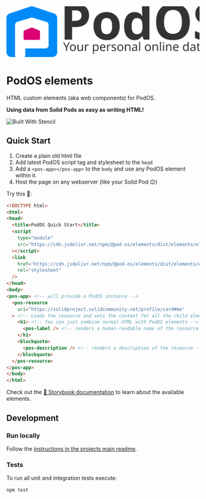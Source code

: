 <picture>
  <source media="(prefers-color-scheme: dark)" srcset="../assets/logo-text-white.svg">
  <img alt="PodOS Logo" src="../assets/logo-text.svg">
</picture>


# PodOS elements

HTML custom elements (aka web components) for PodOS.

**Using data from Solid Pods as easy as writing HTML!**

![Built With Stencil](https://img.shields.io/badge/-Built%20With%20Stencil-16161d.svg?logo=data%3Aimage%2Fsvg%2Bxml%3Bbase64%2CPD94bWwgdmVyc2lvbj0iMS4wIiBlbmNvZGluZz0idXRmLTgiPz4KPCEtLSBHZW5lcmF0b3I6IEFkb2JlIElsbHVzdHJhdG9yIDE5LjIuMSwgU1ZHIEV4cG9ydCBQbHVnLUluIC4gU1ZHIFZlcnNpb246IDYuMDAgQnVpbGQgMCkgIC0tPgo8c3ZnIHZlcnNpb249IjEuMSIgaWQ9IkxheWVyXzEiIHhtbG5zPSJodHRwOi8vd3d3LnczLm9yZy8yMDAwL3N2ZyIgeG1sbnM6eGxpbms9Imh0dHA6Ly93d3cudzMub3JnLzE5OTkveGxpbmsiIHg9IjBweCIgeT0iMHB4IgoJIHZpZXdCb3g9IjAgMCA1MTIgNTEyIiBzdHlsZT0iZW5hYmxlLWJhY2tncm91bmQ6bmV3IDAgMCA1MTIgNTEyOyIgeG1sOnNwYWNlPSJwcmVzZXJ2ZSI%2BCjxzdHlsZSB0eXBlPSJ0ZXh0L2NzcyI%2BCgkuc3Qwe2ZpbGw6I0ZGRkZGRjt9Cjwvc3R5bGU%2BCjxwYXRoIGNsYXNzPSJzdDAiIGQ9Ik00MjQuNywzNzMuOWMwLDM3LjYtNTUuMSw2OC42LTkyLjcsNjguNkgxODAuNGMtMzcuOSwwLTkyLjctMzAuNy05Mi43LTY4LjZ2LTMuNmgzMzYuOVYzNzMuOXoiLz4KPHBhdGggY2xhc3M9InN0MCIgZD0iTTQyNC43LDI5Mi4xSDE4MC40Yy0zNy42LDAtOTIuNy0zMS05Mi43LTY4LjZ2LTMuNkgzMzJjMzcuNiwwLDkyLjcsMzEsOTIuNyw2OC42VjI5Mi4xeiIvPgo8cGF0aCBjbGFzcz0ic3QwIiBkPSJNNDI0LjcsMTQxLjdIODcuN3YtMy42YzAtMzcuNiw1NC44LTY4LjYsOTIuNy02OC42SDMzMmMzNy45LDAsOTIuNywzMC43LDkyLjcsNjguNlYxNDEuN3oiLz4KPC9zdmc%2BCg%3D%3D&colorA=16161d&style=flat-square)

## Quick Start

1. Create a plain old html file
2. Add latest PodOS script tag and stylesheet to the `head`
3. Add a `<pos-app></pos-app>` to the `body` and use any PodOS element within it.
4. Host the page on any webserver (like your Solid Pod 😉)

Try this 🤩:

```html
<!DOCTYPE html>
<html>
<head>
  <title>PodOS Quick Start</title>
  <script
    type="module"
    src="https://cdn.jsdelivr.net/npm/@pod-os/elements/dist/elements/elements.esm.js"
  ></script>
  <link
    href="https://cdn.jsdelivr.net/npm/@pod-os/elements/dist/elements/elements.css"
    rel="stylesheet"
  />
</head>
<body>
<pos-app> <!-- will provide a PodOS instance -->
  <pos-resource
    uri="https://solidproject.solidcommunity.net/profile/card#me"
  > <!-- Loads the resource and sets the context for all the child elements -->
    <h1> <!-- You can just combine normal HTML with PodOS elements -->
      <pos-label /> <!-- renders a human-readable name of the resource -->
    </h1>
    <blockquote>
      <pos-description /> <!-- renders a description of the resource -->
    </blockquote>
  </pos-resource>
</pos-app>
</body>
</html>
```

Check out the [📖 Storybook documentation](https://pod-os.github.io/PodOS/storybook/) to learn about the available elements.

## Development

### Run locally

Follow the [instructions in the projects main readme](../Readme.md#run-locally).

### Tests

To run all unit and integration tests execute:

```shell
npm test
```